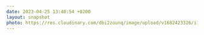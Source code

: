 ```yaml
---
date: 2023-04-25 13:48:54 +0200
layout: snapshot
photo: https://res.cloudinary.com/dbi2zounq/image/upload/v1682423326/i1bn87dvkd6pczh4ptzk.jpg
---
```


